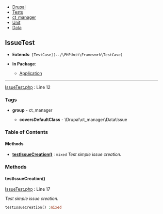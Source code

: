 

- [Drupal](../namespaces/drupal.md)
- [Tests](../namespaces/drupal-tests.md)
- [ct_manager](../namespaces/drupal-tests-ct-manager.md)
- [Unit](../namespaces/drupal-tests-ct-manager-unit.md)
- [Data](../namespaces/drupal-tests-ct-manager-unit-data.md)


### 
## IssueTest

- **Extends**: `[TestCase](../\PHPUnit\Framework\TestCase)`

- **In Package**:
    - [Application](../packages/Application.md)
  


---






[IssueTest.php](../files/web-modules-custom-ct-manager-tests-src-unit-data-issuetest.md) : Line 12






### Tags

- **group**
            - ct_manager

  - **coversDefaultClass**
            - \Drupal\ct_manager\Data\Issue

  





### Table of Contents










#### Methods

- **[testIssueCreation()](../classes/Drupal-Tests-ct-manager-Unit-Data-IssueTest.md#method_testIssueCreation)**
           : `mixed`
*Test simple issue creation.*









### Methods

#### testIssueCreation()


[IssueTest.php](../files/web-modules-custom-ct-manager-tests-src-unit-data-issuetest.md) : Line 17

*Test simple issue creation.*

```php
testIssueCreation() :mixed
```















